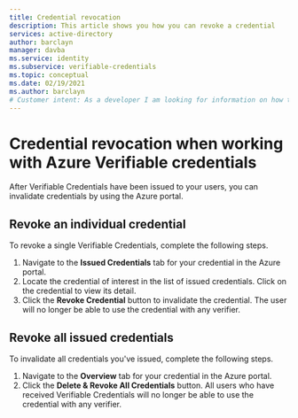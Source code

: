 ```yaml
---
title: Credential revocation 
description: This article shows you how you can revoke a credential
services: active-directory
author: barclayn
manager: davba
ms.service: identity
ms.subservice: verifiable-credentials
ms.topic: conceptual
ms.date: 02/19/2021
ms.author: barclayn
# Customer intent: As a developer I am looking for information on how to enable my users to control their own information 
---
```


# Credential revocation when working with Azure Verifiable credentials

After Verifiable Credentials have been issued to your users, you can invalidate credentials by using the Azure portal.

## Revoke an individual credential

To revoke a single Verifiable Credentials, complete the following steps.

1. Navigate to the **Issued Credentials** tab for your credential in the Azure portal.
2. Locate the credential of interest in the list of issued credentials. Click on the credential to view its detail.
3. Click the **Revoke Credential** button to invalidate the credential. The user will no longer be able to use the credential with any verifier.

## Revoke all issued credentials

To invalidate all credentials you've issued, complete the following steps.

1. Navigate to the **Overview** tab for your credential in the Azure portal.
3. Click the **Delete & Revoke All Credentials** button. All users who have received Verifiable Credentials will no longer be able to use the credential with any verifier.


